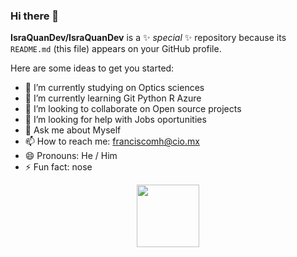 ### Hi there 👋


**IsraQuanDev/IsraQuanDev** is a ✨ _special_ ✨ repository because its `README.md` (this file) appears on your GitHub profile.

Here are some ideas to get you started:

- 🔭 I’m currently studying on Optics sciences
- 🌱 I’m currently learning Git Python R Azure
- 👯 I’m looking to collaborate on Open source projects
- 🤔 I’m looking for help with Jobs oportunities
- 💬 Ask me about Myself
- 📫 How to reach me: franciscomh@cio.mx
- 😄 Pronouns: He / Him
- ⚡ Fun fact: nose

<div id="header" align="center">
  <img src="https://media0.giphy.com/media/M9gbBd9nbDrOTu1Mqx/giphy.gif?cid=790b76113b50c80b80ec3bc6ffa295059abef0d13b0838a4&rid=giphy.gif&ct=s" width="100"/>
</div>

